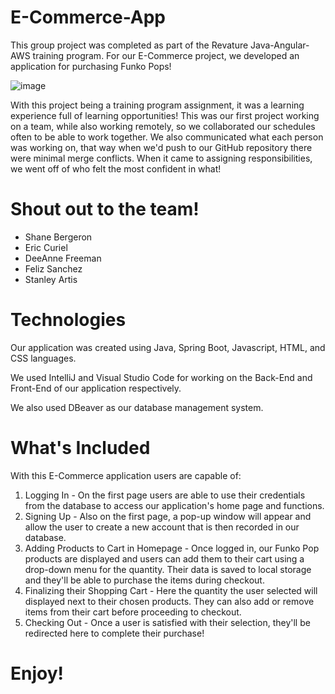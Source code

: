 # E-Commerce-App
This group project was completed as part of the Revature Java-Angular-AWS training program. For our E-Commerce project, we developed an application for purchasing Funko Pops!

![image](https://user-images.githubusercontent.com/107434843/184056273-99cafe75-6a46-41b0-90e2-04b139b38461.png)

With this project being a training program assignment, it was a learning experience full of learning opportunities! This was our first project working on a team, while also working remotely, so we collaborated our schedules often to be able to work together. We also communicated what each person was working on, that way when we'd push to our GitHub repository there were minimal merge conflicts. When it came to assigning responsibilities, we went off of who felt the most confident in what!

# Shout out to the team!
- Shane Bergeron
- Eric Curiel
- DeeAnne Freeman
- Feliz Sanchez
- Stanley Artis 

# Technologies
Our application was created using Java, Spring Boot, Javascript, HTML, and CSS languages. 

We used IntelliJ and Visual Studio Code for working on the Back-End and Front-End of our application respectively. 

We also used DBeaver as our database management system.

# What's Included
With this E-Commerce application users are capable of:
1) Logging In - On the first page users are able to use their credentials from the database to access our application's home page and functions.
2) Signing Up - Also on the first page, a pop-up window will appear and allow the user to create a new account that is then recorded in our database.
3) Adding Products to Cart in Homepage - Once logged in, our Funko Pop products are displayed and users can add them to their cart using a drop-down menu for the quantity. Their data is saved to local storage and they'll be able to purchase the items during checkout.
4) Finalizing their Shopping Cart - Here the quantity the user selected will displayed next to their chosen products. They can also add or remove items from their cart before proceeding to checkout.  
5) Checking Out - Once a user is satisfied with their selection, they'll be redirected here to complete their purchase!

# Enjoy!
